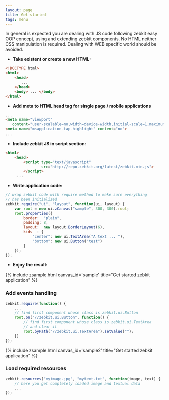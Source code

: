 ```yaml
---
layout: page
title: Get started
tags: menu
---
```


<script type="text/javascript" src="../build/zebkit.min.js">  
</script>

In general is expected you are dealing with JS code following zebkit easy OOP concept, using and extending zebkit components. No HTML neither CSS manipulation is required. Dealing with WEB specific world should be avoided.  

   * **Take existent or create a new HTML:**

```html
<!DOCTYPE html>
<html>
    <head>
       ...
    </head>
    <body> ... </body>
</html>
```

   * **Add meta to HTML head tag for single page / mobile applications**  

```html
...
<meta name="viewport" 
   content="user-scalable=no,width=device-width,initial-scale=1,maximum-scale=1">
<meta name="msapplication-tap-highlight" content="no">
...
```

   * **Include zebkit JS in script section:**

```html
<html>
    <head>
        <script type="text/javascript"
                src="http://repo.zebkit.org/latest/zebkit.min.js">
        </script>
     ...
```

   * **Write application code:**

```js
// wrap zebkit code with require method to make sure everything
// has been initialized 
zebkit.require("ui", "layout", function(ui, layout) {
    var root = new ui.zCanvas("sample", 300, 300).root;
    root.properties({
        border:  "plain", 
        padding: 8,
        layout:  new layout.BorderLayout(6),
        kids  : {
            "center": new ui.TextArea("A text ... "),
            "bottom": new ui.Button("test") 
        }
    });
});
```

   * **Enjoy the result:**

{% include zsample.html canvas_id='sample' title="Get started zebkit application" %}

<script>
zebkit.require("ui", "layout", function(ui, layout) {
    var root = new ui.zCanvas("sample", 400, 300).root;
    root.properties({
        border:  "plain", 
        padding: 8,
        layout:  new layout.BorderLayout(6),
        kids  : {
            "center" : new ui.TextArea("A text ... "),
            "bottom" : new ui.Button("test") 
        }
    });
});
</script>

### Add events handling

```js
zebkit.require(function() {
    ...
    // find first component whose class is zebkit.ui.Button
    root.on("//zebkit.ui.Button", function() {
        // find first component whose class is zebkit.ui.TextArea
        // and clear it
        root.byPath("//zebkit.ui.TextArea").setValue("");
    })
});
```


{% include zsample.html canvas_id='sample2' title="Get started zebkit application" %}

<script>
zebkit.config["zebkit.theme"] = "dark";

zebkit.require("ui", "layout", function(ui, layout) {
    var root = new ui.zCanvas("sample2", 400, 300).root;
    root.properties({
        border:  "plain", 
        padding: 8,
        layout:  new layout.BorderLayout(6),
        kids  : {
            "center" : new ui.TextArea("A text ... "),
            "bottom" : new ui.Button("Clear text") 
        }
    });

    root.on("//zebkit.ui.Button", function() {
        root.byPath("//zebkit.ui.TextArea").setValue("");
    });
});
</script>

### Load required resources

```js
zebkit.resources("myimage.jpg", "mytext.txt", function(image, text) {
    // here you get completely loaded image and textual data  
    ...
});
```

